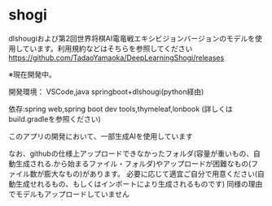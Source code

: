 # shogi
dlshougiおよび第2回世界将棋AI電竜戦エキシビジョンバージョンのモデルを使用しています。利用規約などはそちらを参照してください
https://github.com/TadaoYamaoka/DeepLearningShogi/releases

※現在開発中。

開発環境：
VSCode,java springboot+dlshougi(python経由)

依存:spring web,spring boot dev tools,thymeleaf,lonbook
(詳しくはbuild.gradleを参照ください)

このアプリの開発において、一部生成AIを使用しています

なお、githubの仕様上アップロードできなかったフォルダ(容量が重いもの、自動生成される.から始まるファイル・フォルダ)やアップロードが困難なもの(ファイル数が膨大なもの)があります。
必要に応じて適宜ご自分で用意ください(自動生成せれるもの、もしくはインポートにより生成されるものです)
同様の理由でモデルもアップロードしていません
